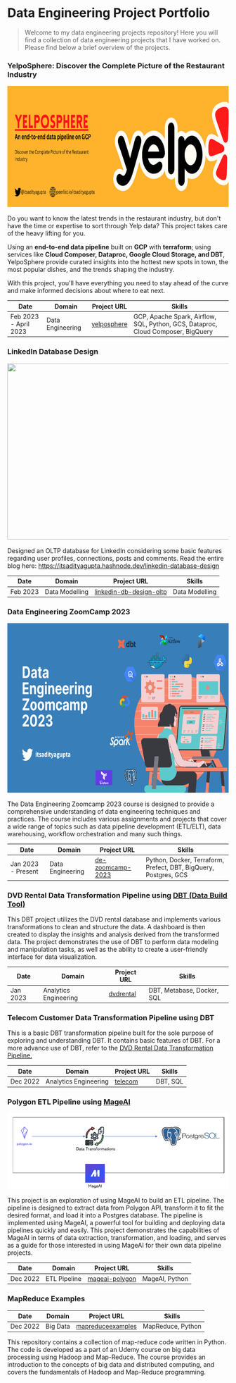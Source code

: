 # Data Engineering Project Portfolio

> Welcome to my data engineering projects repository! Here you will find a collection of data engineering projects 
> that I have worked on. Please find below a brief overview of the projects.

### YelpoSphere: Discover the Complete Picture of the Restaurant Industry

<img src="yelp-banner.png" width="800" height="275" />

Do you want to know the latest trends in the restaurant industry, but don't have the time or 
expertise to sort through Yelp data? This project takes care of the heavy lifting for you.

Using an **end-to-end data pipeline** built on **GCP** with **terraform**; using services like 
**Cloud Composer, Dataproc, Google Cloud Storage, and DBT**, YelpoSphere provide curated 
insights into the hottest new spots in town, the most popular dishes, and the trends shaping 
the industry. 

With this project, you'll have everything you need to stay ahead of the curve and make informed decisions about where to 
eat next.

| **Date**           	| **Domain**       	| **Project URL**                                                         	| **Skills**                                                                       	|
|--------------------	|------------------	|-------------------------------------------------------------------------	|----------------------------------------------------------------------------------	|
| Feb 2023 - April 2023 	| Data Engineering 	| [yelposphere](https://github.com/Aditya-Gupta1/yelp-gcp-infrastructure) 	| GCP, Apache Spark, Airflow, SQL, Python, GCS, Dataproc, Cloud Composer, BigQuery 	|

### LinkedIn Database Design

<img src="linkedin-dd.png" width="800" height="400" />

Designed an OLTP database for LinkedIn considering some basic features regarding user profiles, connections, posts and comments. Read the entire blog here: https://itsadityagupta.hashnode.dev/linkedin-database-design

| **Date** 	| **Domain**     	| **Project URL**                                                                                                         	| **Skills**     	|
|----------	|----------------	|--------------------------------------------------------------------------------------------------------------------	|----------------	|
| Feb 2023 	| Data Modelling 	| [linkedin-db-design-oltp](https://github.com/Aditya-Gupta1/data-engineering-projects/tree/linkedin-db-design-oltp) 	| Data Modelling 	|

### Data Engineering ZoomCamp 2023

<img src="dezoomcamp2023.png" width="800" height="385" />

The Data Engineering Zoomcamp 2023 course is designed to provide a comprehensive understanding of data engineering techniques and practices. The course includes various 
assignments and projects that cover a wide range of topics such as data pipeline development (ETL/ELT), data warehousing, workflow orchestration and many such things.

| **Date** 	                | **Domain** 	       | **Project URL**      	| **Skills**    |
|---------------------------|--------------------|-----------------	| ----------------- |
| Jan 2023 - Present      	 | Data Engineering 	 |  [de-zoomcamp-2023](https://github.com/Aditya-Gupta1/data-engineering-projects/tree/de-zoomcamp-2023)	| Python, Docker, Terraform, Prefect, DBT, BigQuery, Postgres, GCS |

### DVD Rental Data Transformation Pipeline using [DBT (Data Build Tool)](https://www.getdbt.com/)

This DBT project utilizes the DVD rental database and implements various transformations to clean and structure the data. A dashboard is then created to display the insights 
and analysis derived from the transformed data. The project demonstrates the use of DBT to perform data modeling and manipulation tasks, as well as the ability to create a 
user-friendly interface for data visualization.

| **Date**           	 | **Domain**            	| **Project URL**                                                                             	| **Skills** 	                        |
|----------------|-----------------------	|----------------------------------------------------------------------------------------	|-------------------------------------|
| Jan 2023 	     | Analytics Engineering 	| [dvdrental](https://github.com/Aditya-Gupta1/data-engineering-projects/tree/dvdrental) 	| DBT, Metabase, Docker, SQL        	 |

### Telecom Customer Data Transformation Pipeline using DBT

This is a basic DBT transformation pipeline built for the sole purpose of exploring and understanding DBT. It contains basic features of DBT.
For a more advance use of DBT, refer to the [DVD Rental Data Transformation Pipeline.](#dvd-rental-data-transformation-pipeline-using-dbt-data-build-toolhttpswwwgetdbtcom)

| **Date** 	| **Domain**            	| **Project URL**                                                                         	| **Skills** 	|
|----------	|-----------------------	|------------------------------------------------------------------------------------	|------------	|
| Dec 2022 	| Analytics Engineering 	| [telecom](https://github.com/Aditya-Gupta1/data-engineering-projects/tree/telecom) 	| DBT, SQL   	|

### Polygon ETL Pipeline using [MageAI](https://www.mage.ai/)

![](mage-architecture.png)

This project is an exploration of using MageAI to build an ETL pipeline. The pipeline is designed to extract data from Polygon API, transform it to fit 
the desired format, and load it into a Postgres database. The pipeline is implemented using MageAI, a powerful tool for building and deploying data pipelines 
quickly and easily. This project demonstrates the capabilities of MageAI in terms of data extraction, transformation, and loading, and serves as a guide for 
those interested in using MageAI for their own data pipeline projects.

| **Date** 	| **Domain**   	| **Project URL**                                                                                       	| **Skills**     	|
|----------	|--------------	|--------------------------------------------------------------------------------------------------	|----------------	|
| Dec 2022 	| ETL Pipeline 	| [mageai-polygon](https://github.com/Aditya-Gupta1/data-engineering-projects/tree/mageai-polygon) 	| MageAI, Python 	|

### MapReduce Examples

| **Date** 	| **Domain** 	| **Project URL**                                                                                             	 | **Skills**        	|
|----------	|------------	|---------------------------------------------------------------------------------------------------------------|-------------------	|
| Dec 2022 	| Big Data   	| [mapreduceexamples](https://github.com/Aditya-Gupta1/data-engineering-projects/tree/mapreduceexamples) 	      | MapReduce, Python 	|

This repository contains a collection of map-reduce code written in Python. The code is developed as a part of an Udemy course on big data processing using Hadoop and 
Map-Reduce. The course provides an introduction to the concepts of big data and distributed computing, and covers the fundamentals of Hadoop and Map-Reduce programming.
